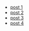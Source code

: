 -  [post 1](http://localhost:5000/post-1)
-  [post 2](http://localhost:5000/post-2)
-  [post 3](http://localhost:5000/post-3)
-  [post 4](http://localhost:5000/post-4)